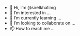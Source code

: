 - 👋 Hi, I’m @sirelkhatimg
- 👀 I’m interested in ...
- 🌱 I’m currently learning ...
- 💞️ I’m looking to collaborate on ...
- 📫 How to reach me ...

<!---
sirelkhatimg/sirelkhatimg is a ✨ special ✨ repository because its `README.md` (this file) appears on your GitHub profile.
You can click the Preview link to take a look at your changes.
--->
